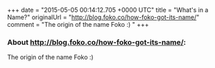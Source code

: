 +++
date = "2015-05-05 00:14:12.705 +0000 UTC"
title = "What's in a Name?"
originalUrl = "http://blog.foko.co/how-foko-got-its-name/"
comment = "The origin of the name Foko :) "
+++

### About http://blog.foko.co/how-foko-got-its-name/:

The origin of the name Foko :) 

